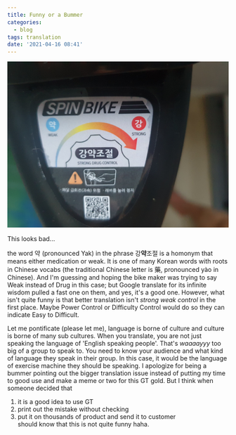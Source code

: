 ```yaml
---
title: Funny or a Bummer
categories:
  - blog
tags: translation
date: '2021-04-16 08:41'
---
```

![strong drug control](/assets/images/20210416_073702.jpg)  

This looks bad...  


the word 약 (pronounced Yak) in the phrase 강**약**조절 is a homonym that means either medication or weak. It is one of many Korean words with roots in Chinese vocabs (the traditional Chinese letter is 藥, pronounced yào in Chinese). And I'm guessing and hoping the bike maker was trying to say Weak instead of Drug in this case; but Google translate for its infinite wisdom pulled a fast one on them, and yes, it's a good one. However, what isn't quite funny is that better translation isn't *strong weak control* in the first place. Maybe Power Control or Difficulty Control would do so they can indicate Easy to Difficult.

Let me pontificate (please let me), language is borne of culture and culture is borne of many sub cultures. When you translate, you are not just speaking the language of 'English speaking people'. That's *waaaayyy* too big of a group to speak to. You need to know your audience and what kind of language they speak in their group. In this case, it would be the language of exercise machine they should be speaking. I apologize for being a bummer pointing out the bigger translation issue instead of putting my time to good use and make a meme or two for this GT gold. But I think when someone decided that  
1. it is a good idea to use GT   
2. print out the mistake without checking  
3. put it on thousands of product and send it to customer   
should know that this is not quite funny haha.
